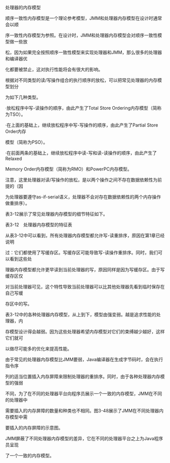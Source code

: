 处理器的内存模型

顺序一致性内存模型是一个理论参考模型，JMM和处理器内存模型在设计时通常会以顺

序一致性内存模型为参照。在设计时，JMM和处理器内存模型会对顺序一致性模型做一些放

松，因为如果完全按照顺序一致性模型来实现处理器和JMM，那么很多的处理器和编译器优

化都要被禁止，这对执行性能将会有很大的影响。

根据对不同类型的读/写操作组合的执行顺序的放松，可以把常见处理器的内存模型划分

为如下几种类型。

·放松程序中写-读操作的顺序，由此产生了Total Store Ordering内存模型（简称为TSO）。

·在上面的基础上，继续放松程序中写-写操作的顺序，由此产生了Partial Store Order内存

模型（简称为PSO）。

·在前面两条的基础上，继续放松程序中读-写和读-读操作的顺序，由此产生了Relaxed

Memory Order内存模型（简称为RMO）和PowerPC内存模型。

注意，这里处理器对读/写操作的放松，是以两个操作之间不存在数据依赖性为前提的（因

为处理器要遵守as-if-serial语义，处理器不会对存在数据依赖性的两个内存操作做重排序）。

表3-12展示了常见处理器内存模型的细节特征如下。

表3-12　处理器内存模型的特征表

从表3-12中可以看到，所有处理器内存模型都允许写-读重排序，原因在第1章已经说明

过：它们都使用了写缓存区。写缓存区可能导致写-读操作重排序。同时，我们可以看到这些处

理器内存模型都允许更早读到当前处理器的写，原因同样是因为写缓存区。由于写缓存区仅

对当前处理器可见，这个特性导致当前处理器可以比其他处理器先看到临时保存在自己写缓

存区中的写。

表3-12中的各种处理器内存模型，从上到下，模型由强变弱。越是追求性能的处理器，内

存模型设计得会越弱。因为这些处理器希望内存模型对它们的束缚越少越好，这样它们就可

以做尽可能多的优化来提高性能。

由于常见的处理器内存模型比JMM要弱，Java编译器在生成字节码时，会在执行指令序

列的适当位置插入内存屏障来限制处理器的重排序。同时，由于各种处理器内存模型的强弱

不同，为了在不同的处理器平台向程序员展示一个一致的内存模型，JMM在不同的处理器中

需要插入的内存屏障的数量和种类也不相同。图3-48展示了JMM在不同处理器内存模型中需

要插入的内存屏障的示意图。

JMM屏蔽了不同处理器内存模型的差异，它在不同的处理器平台之上为Java程序员呈现

了一个一致的内存模型。

